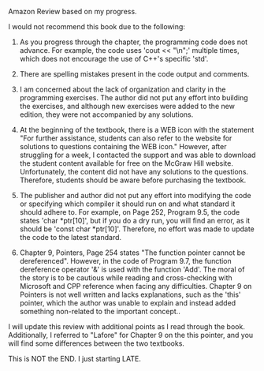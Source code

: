 Amazon Review based on my progress.

I would not recommend this book due to the following:

1. As you progress through the chapter, the programming code does not advance. For example, the code uses 'cout &lt;&lt; "\n";' multiple times, which does not encourage the use of C++'s specific 'std'.

2. There are spelling mistakes present in the code output and comments.

3. I am concerned about the lack of organization and clarity in the programming exercises. The author did not put any effort into building the exercises, and although new exercises were added to the new edition, they were not accompanied by any solutions.

4. At the beginning of the textbook, there is a WEB icon with the statement "For further assistance, students can also refer to the website for solutions to questions containing the WEB icon." However, after struggling for a week, I contacted the support and was able to download the student content available for free on the McGraw Hill website. Unfortunately, the content did not have any solutions to the questions. Therefore, students should be aware before purchasing the textbook.

5. The publisher and author did not put any effort into modifying the code or specifying which compiler it should run on and what standard it should adhere to. For example, on Page 252, Program 9.5, the code states 'char *ptr[10]', but if you do a dry run, you will find an error, as it should be 'const char *ptr[10]'. Therefore, no effort was made to update the code to the latest standard.

6. Chapter 9, Pointers, Page 254 states "The function pointer cannot be dereferenced". However, in the code of Program 9.7, the function dereference operator '&' is used with the function 'Add'. The moral of the story is to be cautious while reading and cross-checking with Microsoft and CPP reference when facing any difficulties. Chapter 9 on Pointers is not well written and lacks explanations, such as the 'this' pointer, which the author was unable to explain and instead added something non-related to the important concept..

I will update this review with additional points as I read through the book. Additionally, I referred to "Lafore" for Chapter 9 on the this pointer, and you will find some differences between the two textbooks.

This is NOT the END. I just starting LATE.
